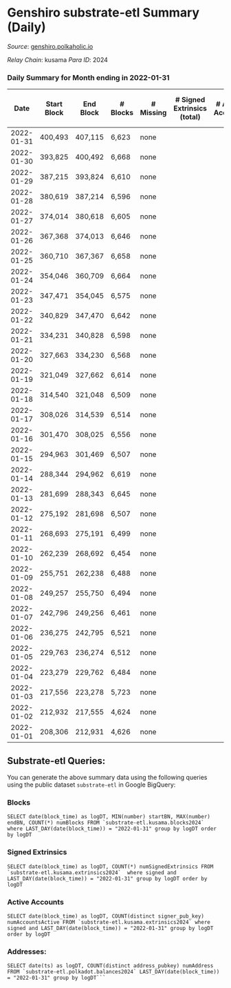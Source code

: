 # Genshiro substrate-etl Summary (Daily)

_Source_: [genshiro.polkaholic.io](https://genshiro.polkaholic.io)

*Relay Chain*: kusama
*Para ID*: 2024



### Daily Summary for Month ending in 2022-01-31


| Date | Start Block | End Block | # Blocks | # Missing | # Signed Extrinsics (total) | # Active Accounts | # Addresses with Balances | # Events | # Transfers | # XCM Transfers In | # XCM Transfers Out |
| ---- | ----------- | --------- | -------- | --------- | --------------------------- | ----------------- | ------------------------- | -------- | ----------- | ------------------ | ------------------- |
| 2022-01-31 | 400,493 | 407,115 | 6,623 | none  |  |  | 20 | 13,257 |   |   |   |
| 2022-01-30 | 393,825 | 400,492 | 6,668 | none  |  |  | 20 | 13,347 |   |   |   |
| 2022-01-29 | 387,215 | 393,824 | 6,610 | none  |  |  | 20 | 13,231 |   |   |   |
| 2022-01-28 | 380,619 | 387,214 | 6,596 | none  |  |  | 20 | 13,203 |   |   |   |
| 2022-01-27 | 374,014 | 380,618 | 6,605 | none  |  |  | 20 | 13,221 |   |   |   |
| 2022-01-26 | 367,368 | 374,013 | 6,646 | none  |  |  | 20 | 13,303 |   |   |   |
| 2022-01-25 | 360,710 | 367,367 | 6,658 | none  |  |  | 20 | 13,327 |   |   |   |
| 2022-01-24 | 354,046 | 360,709 | 6,664 | none  |  |  | 20 | 13,339 |   |   |   |
| 2022-01-23 | 347,471 | 354,045 | 6,575 | none  |  |  | 20 | 13,161 |   |   |   |
| 2022-01-22 | 340,829 | 347,470 | 6,642 | none  |  |  | 20 | 13,295 |   |   |   |
| 2022-01-21 | 334,231 | 340,828 | 6,598 | none  |  |  | 20 | 13,207 |   |   |   |
| 2022-01-20 | 327,663 | 334,230 | 6,568 | none  |  |  | 20 | 13,147 |   |   |   |
| 2022-01-19 | 321,049 | 327,662 | 6,614 | none  |  |  | 20 | 13,239 |   |   |   |
| 2022-01-18 | 314,540 | 321,048 | 6,509 | none  |  |  | 20 | 13,029 |   |   |   |
| 2022-01-17 | 308,026 | 314,539 | 6,514 | none  |  |  | 20 | 13,039 |   |   |   |
| 2022-01-16 | 301,470 | 308,025 | 6,556 | none  |  |  | 20 | 13,123 |   |   |   |
| 2022-01-15 | 294,963 | 301,469 | 6,507 | none  |  |  | 20 | 13,025 |   |   |   |
| 2022-01-14 | 288,344 | 294,962 | 6,619 | none  |  |  | 20 | 13,249 |   |   |   |
| 2022-01-13 | 281,699 | 288,343 | 6,645 | none  |  |  | 20 | 13,301 |   |   |   |
| 2022-01-12 | 275,192 | 281,698 | 6,507 | none  |  |  | 20 | 13,025 |   |   |   |
| 2022-01-11 | 268,693 | 275,191 | 6,499 | none  |  |  | 20 | 13,009 |   |   |   |
| 2022-01-10 | 262,239 | 268,692 | 6,454 | none  |  |  | 20 | 12,918 |   |   |   |
| 2022-01-09 | 255,751 | 262,238 | 6,488 | none  |  |  | 20 | 12,987 |   |   |   |
| 2022-01-08 | 249,257 | 255,750 | 6,494 | none  |  |  | 20 | 12,999 |   |   |   |
| 2022-01-07 | 242,796 | 249,256 | 6,461 | none  |  |  | 20 | 12,933 |   |   |   |
| 2022-01-06 | 236,275 | 242,795 | 6,521 | none  |  |  | 20 | 13,053 |   |   |   |
| 2022-01-05 | 229,763 | 236,274 | 6,512 | none  |  |  | 20 | 13,035 |   |   |   |
| 2022-01-04 | 223,279 | 229,762 | 6,484 | none  |  |  | 20 | 12,978 |   |   |   |
| 2022-01-03 | 217,556 | 223,278 | 5,723 | none  |  |  | 20 | 11,456 |   |   |   |
| 2022-01-02 | 212,932 | 217,555 | 4,624 | none  |  |  | 20 | 9,256 |   |   |   |
| 2022-01-01 | 208,306 | 212,931 | 4,626 | none  |  |  | 20 | 9,259 |   |   |   |

## Substrate-etl Queries:
You can generate the above summary data using the following queries using the public dataset `substrate-etl` in Google BigQuery:


### Blocks
```
SELECT date(block_time) as logDT, MIN(number) startBN, MAX(number) endBN, COUNT(*) numBlocks FROM `substrate-etl.kusama.blocks2024`  where LAST_DAY(date(block_time)) = "2022-01-31" group by logDT order by logDT
```


### Signed Extrinsics
```
SELECT date(block_time) as logDT, COUNT(*) numSignedExtrinsics FROM `substrate-etl.kusama.extrinsics2024`  where signed and LAST_DAY(date(block_time)) = "2022-01-31" group by logDT order by logDT
```


### Active Accounts
```
SELECT date(block_time) as logDT, COUNT(distinct signer_pub_key) numAccountsActive FROM `substrate-etl.kusama.extrinsics2024` where signed and LAST_DAY(date(block_time)) = "2022-01-31" group by logDT order by logDT
```


### Addresses:
```
SELECT date(ts) as logDT, COUNT(distinct address_pubkey) numAddress FROM `substrate-etl.polkadot.balances2024` LAST_DAY(date(block_time)) = "2022-01-31" group by logDT```

